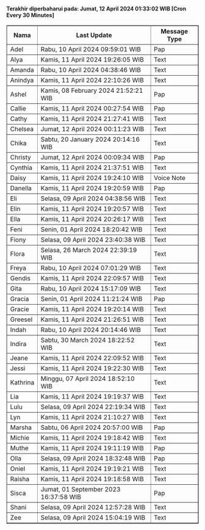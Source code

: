 #### Terakhir diperbaharui pada: Jumat, 12 April 2024 01:33:02 WIB [Cron Every 30 Minutes]

<table border='1'><tr><th>Nama</th><th>Last Update</th><th>Message Type</th></tr><tr><td>Adel</td><td>Rabu, 10 April 2024 09:59:01 WIB</td><td>Pap</td></tr><tr><td>Alya</td><td>Kamis, 11 April 2024 19:26:05 WIB</td><td>Text</td></tr><tr><td>Amanda</td><td>Rabu, 10 April 2024 04:38:46 WIB</td><td>Text</td></tr><tr><td>Anindya</td><td>Kamis, 11 April 2024 22:10:26 WIB</td><td>Text</td></tr><tr><td>Ashel</td><td>Kamis, 08 February 2024 21:52:21 WIB</td><td>Pap</td></tr><tr><td>Callie</td><td>Kamis, 11 April 2024 00:27:54 WIB</td><td>Pap</td></tr><tr><td>Cathy</td><td>Kamis, 11 April 2024 21:27:41 WIB</td><td>Text</td></tr><tr><td>Chelsea</td><td>Jumat, 12 April 2024 00:11:23 WIB</td><td>Text</td></tr><tr><td>Chika</td><td>Sabtu, 20 January 2024 20:14:16 WIB</td><td>Text</td></tr><tr><td>Christy</td><td>Jumat, 12 April 2024 00:09:34 WIB</td><td>Pap</td></tr><tr><td>Cynthia</td><td>Kamis, 11 April 2024 21:37:51 WIB</td><td>Text</td></tr><tr><td>Daisy</td><td>Kamis, 11 April 2024 19:24:10 WIB</td><td>Voice Note</td></tr><tr><td>Danella</td><td>Kamis, 11 April 2024 19:20:59 WIB</td><td>Pap</td></tr><tr><td>Eli</td><td>Selasa, 09 April 2024 04:38:56 WIB</td><td>Text</td></tr><tr><td>Elin</td><td>Kamis, 11 April 2024 19:20:57 WIB</td><td>Text</td></tr><tr><td>Ella</td><td>Kamis, 11 April 2024 20:26:17 WIB</td><td>Text</td></tr><tr><td>Feni</td><td>Senin, 01 April 2024 18:20:42 WIB</td><td>Text</td></tr><tr><td>Fiony</td><td>Selasa, 09 April 2024 23:40:38 WIB</td><td>Text</td></tr><tr><td>Flora</td><td>Selasa, 26 March 2024 22:39:19 WIB</td><td>Text</td></tr><tr><td>Freya</td><td>Rabu, 10 April 2024 07:01:29 WIB</td><td>Text</td></tr><tr><td>Gendis</td><td>Kamis, 11 April 2024 22:09:57 WIB</td><td>Text</td></tr><tr><td>Gita</td><td>Rabu, 10 April 2024 15:17:09 WIB</td><td>Text</td></tr><tr><td>Gracia</td><td>Senin, 01 April 2024 11:21:24 WIB</td><td>Pap</td></tr><tr><td>Gracie</td><td>Kamis, 11 April 2024 19:20:14 WIB</td><td>Text</td></tr><tr><td>Greesel</td><td>Kamis, 11 April 2024 21:26:51 WIB</td><td>Text</td></tr><tr><td>Indah</td><td>Rabu, 10 April 2024 20:14:46 WIB</td><td>Text</td></tr><tr><td>Indira</td><td>Sabtu, 30 March 2024 18:22:52 WIB</td><td>Text</td></tr><tr><td>Jeane</td><td>Kamis, 11 April 2024 22:09:52 WIB</td><td>Text</td></tr><tr><td>Jessi</td><td>Kamis, 11 April 2024 19:22:30 WIB</td><td>Text</td></tr><tr><td>Kathrina</td><td>Minggu, 07 April 2024 18:52:10 WIB</td><td>Text</td></tr><tr><td>Lia</td><td>Kamis, 11 April 2024 19:19:37 WIB</td><td>Text</td></tr><tr><td>Lulu</td><td>Selasa, 09 April 2024 22:19:34 WIB</td><td>Text</td></tr><tr><td>Lyn</td><td>Kamis, 11 April 2024 21:10:27 WIB</td><td>Text</td></tr><tr><td>Marsha</td><td>Sabtu, 06 April 2024 20:57:00 WIB</td><td>Pap</td></tr><tr><td>Michie</td><td>Kamis, 11 April 2024 19:18:42 WIB</td><td>Text</td></tr><tr><td>Muthe</td><td>Kamis, 11 April 2024 19:11:19 WIB</td><td>Pap</td></tr><tr><td>Olla</td><td>Selasa, 09 April 2024 18:32:48 WIB</td><td>Pap</td></tr><tr><td>Oniel</td><td>Kamis, 11 April 2024 19:19:21 WIB</td><td>Text</td></tr><tr><td>Raisha</td><td>Kamis, 11 April 2024 19:18:58 WIB</td><td>Text</td></tr><tr><td>Sisca</td><td>Jumat, 01 September 2023 16:37:58 WIB</td><td>Pap</td></tr><tr><td>Shani</td><td>Selasa, 09 April 2024 12:57:28 WIB</td><td>Text</td></tr><tr><td>Zee</td><td>Selasa, 09 April 2024 15:04:19 WIB</td><td>Text</td></tr></table>